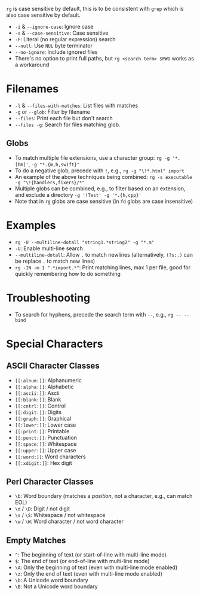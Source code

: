 `rg` is case sensitive by default, this is to be consistent with `grep` which is also case sensitive by default.

- `-i` & `--ignore-case`: Ignore case
- `-s` & `--case-sensitive`: Case sensitive
- `-F`: Literal (no regular expression) search
- `--null`: Use `NUL` byte terminator
- `--no-ignore`: Include ignored files
- There's no option to print full paths, but `rg <search term> $PWD` works as a workaround

# Filenames

- `-l` & `--files-with-matches`: List files with matches
- `-g` or `--glob`: Filter by filename
- `--files`: Print each file but don't search
- `--files -g`: Search for files matching glob.

## Globs

- To match multiple file extensions, use a character group: `rg -g '*.[hm]'`, `-g "*.{m,h,swift}"`
- To do a negative glob, precede with `!`, e.g., `rg -g "\!*.html" import`
- An example of the above techniques being combined: `rg -s executable -g "\!{handlers,fixers}/*"`
- Multiple globs can be combined, e.g., to filter based on an extension, and exclude a directory `-g '!Test' -g '*.{h,cpp}'`
- Note that in `rg` globs are case sensitive (in `fd` globs are case insensitive)

# Examples

- `rg -U --multiline-dotall "string1.*string2" -g "*.m"`
- `-U`: Enable multi-line search
- `--multiline-dotall`: Allow `.` to match newlines (alternatively, `(?s:.)` can be replace `.` to match new lines)
- `rg -IN -m 1 ".*import.*"`: Print matching lines, max 1 per file, good for quickly remembering how to do something

# Troubleshooting

- To search for hyphens, precede the search term with `--`, e.g., `rg -- --bind`

# Special Characters

## ASCII Character Classes

- `[[:alnum:]]`: Alphanumeric
- `[[:alpha:]]`: Alphabetic
- `[[:ascii:]]`: Ascii
- `[[:blank:]]`: Blank
- `[[:cntrl:]]`: Control
- `[[:digit:]]`: Digits
- `[[:graph:]]`: Graphical
- `[[:lower:]]`: Lower case
- `[[:print:]]`: Printable
- `[[:punct:]]`: Punctuation
- `[[:space:]]`: Whitespace
- `[[:upper:]]`: Upper case
- `[[:word:]]`: Word characters
- `[[:xdigit:]]`: Hex digit

## Perl Character Classes

- `\b`: Word boundary (matches a *position*, not a character, e.g., can match EOL)
- `\d` / `\D`: Digit / not digit
- `\s` / `\S`: Whitespace / not whitespace
- `\w` / `\W`: Word character / not word character

## Empty Matches

- `^`: The beginning of text (or start-of-line with multi-line mode)
- `$`: The end of text (or end-of-line with multi-line mode)
- `\A`: Only the beginning of text (even with multi-line mode enabled)
- `\z`: Only the end of text (even with multi-line mode enabled)
- `\b`: A Unicode word boundary
- `\B`: Not a Unicode word boundary
